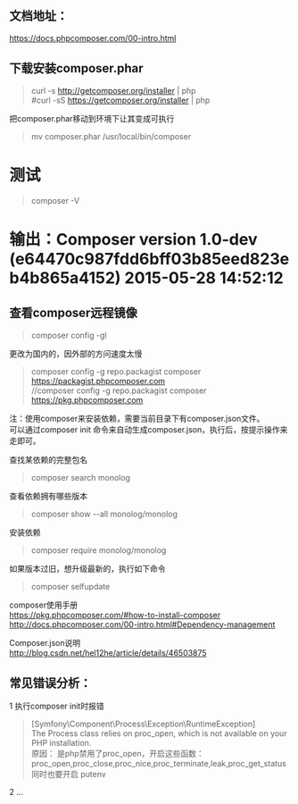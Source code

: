  
文档地址：
-----------
https://docs.phpcomposer.com/00-intro.html  
  
    
下载安装composer.phar  
-------------  
> curl -s http://getcomposer.org/installer | php  
> #curl -sS https://getcomposer.org/installer | php  
  
把composer.phar移动到环境下让其变成可执行  
> mv composer.phar /usr/local/bin/composer  
  
# 测试  
> composer -V  
# 输出：Composer version 1.0-dev (e64470c987fdd6bff03b85eed823eb4b865a4152) 2015-05-28 14:52:12  
  
  
  
查看composer远程镜像
-------------
> composer config -gl  
  
更改为国内的，因外部的方问速度太慢  
> composer config -g repo.packagist composer https://packagist.phpcomposer.com  
> //composer config -g repo.packagist composer https://pkg.phpcomposer.com  
  
注：使用composer来安装依赖，需要当前目录下有composer.json文件。  
可以通过composer init 命令来自动生成composer.json，执行后，按提示操作来走即可。  
  
  
查找某依赖的完整包名  
> composer search monolog  
  
查看依赖拥有哪些版本  
> composer show --all monolog/monolog  
  
安装依赖  
> composer require monolog/monolog  
  
  
如果版本过旧，想升级最新的，执行如下命令  
> composer selfupdate  
  
  
composer使用手册  
https://pkg.phpcomposer.com/#how-to-install-composer  
http://docs.phpcomposer.com/00-intro.html#Dependency-management  
  
  
Composer.json说明  
http://blog.csdn.net/hel12he/article/details/46503875  
  
  
常见错误分析：  
-------------------------------
1 执行composer init时报错  
> [Symfony\Component\Process\Exception\RuntimeException]  
> The Process class relies on proc_open, which is not available on your PHP installation.  
原因： 
是php禁用了proc_open，开启这些函数：  
proc_open,proc_close,proc_nice,proc_terminate,leak,proc_get_status  
同时也要开启 putenv  
  
  
2 ...  




